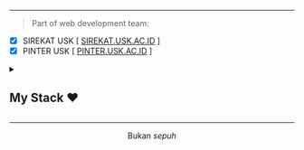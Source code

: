 <!--<p align="center"> 
<a href="https://github.com/DenverCoder1/readme-typing-svg"><img src="https://readme-typing-svg.herokuapp.com?font=Time+New+Roman&color=cyan&size=25¢er=true&vCenter=true&width=600&height=100&lines=Hey+Mate,+What's+Good?..+How's+life?+♥;Need+anything?+Feel+Free+to+Contact+Me!"></a>
</p> -->

<hr>

> Part of web development team:
- [X] SIREKAT USK [ <a href="http://sirekat.usk.ac.id" target="_blank">SIREKAT.USK.AC.ID</a> ]
- [X] PINTER USK [ <a href="http://pinter.usk.ac.id" target="_blank">PINTER.USK.AC.ID</a> ]

<details>
<summary><h2> My Stack ❤️</h2></summary>
<ul>
  <li><b>Web</b>: Laravel Inertia: ReactJS, Typescript, TailwindCSS, MySQL </li>
<!--   <li><b>Mobile</b>: React Native + Typescript</li> -->
</ul>
</details>

<hr>
<p align="center">Bukan <i>sepuh</i></p>
